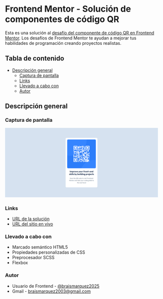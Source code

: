 # Frontend Mentor - Solución de componentes de código QR

Esta es una solución al [desafío del componente de código QR en Frontend Mentor](https://www.frontendmentor.io/challenges/qr-code-component-iux_sIO_H). Los desafíos de Frontend Mentor te ayudan a mejorar tus habilidades de programación creando proyectos realistas.

## Tabla de contenido

- [Descripción general](#descripcion-general)
  - [Captura de pantalla](#captura-de-pantalla)
  - [Links](#links)
  - [Llevado a cabo con](#llevado-a-cabo-con)
  - [Autor](#autor)

## Descripción general

### Captura de pantalla
![](./images/Frontend-Mentor-QR-code-component.png)


### Links
- [URL de la solución](https://www.frontendmentor.io/solutions/pgina-adaptable-a-desktop-y-mvil-basada-en-html-y-css-SZT4G47GnF)
- [URL del sitio en vivo](https://braismarquez2025.github.io/qr-code-component-main/)


### Llevado a cabo con

- Marcado semántico HTML5
- Propiedades personalizadas de CSS
- Preprocesador SCSS
- Flexbox


### Autor 
- Usuario de Frontend - [@braismarquez2025](https://www.frontendmentor.io/profile/braismarquez2025)
- Gmail - braismarquez2003@gmail.com
